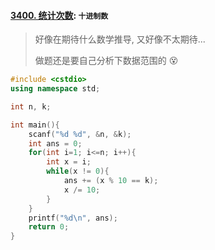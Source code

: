 #### [3400. 统计次数](https://www.acwing.com/activity/content/problem/content/7873/): `十进制数`

> 好像在期待什么数学推导, 又好像不太期待...
>
> 做题还是要自己分析下数据范围的 😵

```CPP
#include <cstdio>
using namespace std;

int n, k;

int main(){
    scanf("%d %d", &n, &k);
    int ans = 0;
    for(int i=1; i<=n; i++){
        int x = i;
        while(x != 0){
            ans += (x % 10 == k);
            x /= 10;
        }
    }
    printf("%d\n", ans);
    return 0;
}
```